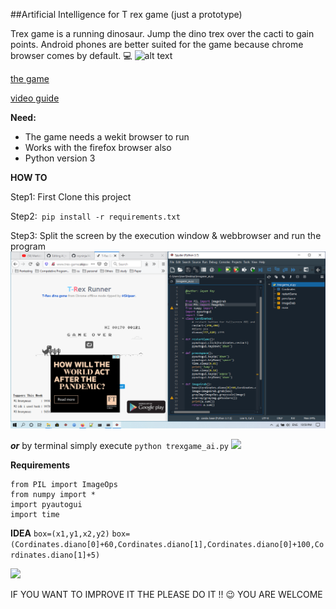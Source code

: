 ##Artificial Intelligence for T rex game (just a prototype)

Trex game is a running dinosaur. Jump the dino trex over the cacti to gain points. Android phones are better suited for the game because chrome browser comes by default.  :computer:
![alt text](https://tipsmake.com/data/thumbs/hack-the-dinosaur-game-of-google-chrome-to-make-your-trex-immortal-and-max-speed-thumb-4QovjTqzM.jpg)

[the game](http://www.trex-game.skipser.com/)

[video guide](https://youtube.com)

**Need:**
   - The game needs a wekit browser to run
   - Works with the firefox browser also
   - Python version 3

**HOW TO**

Step1: First Clone this project

Step2:```
 pip install -r requirements.txt```

Step3: Split the screen by the execution window & webbrowser and run the program
![](/images/demo.png)

***or***
by terminal simply execute
```python trexgame_ai.py```
![](/images/console.png)


**Requirements**
```from PIL import ImageGrab
from PIL import ImageOps
from numpy import *
import pyautogui
import time
```
**IDEA**
```box=(x1,y1,x2,y2)```
```box=(Cordinates.diano[0]+60,Cordinates.diano[1],Cordinates.diano[0]+100,Cordinates.diano[1]+5)```

![](/images/idea.png)

 
 IF YOU WANT TO IMPROVE IT THE PLEASE DO IT !! :wink: YOU ARE WELCOME
